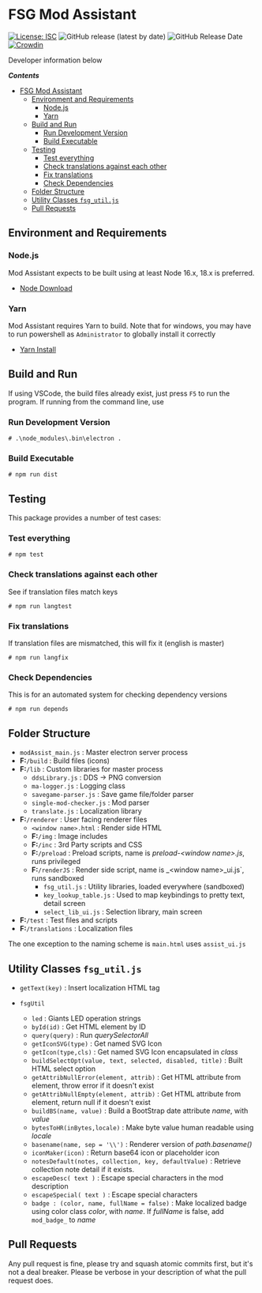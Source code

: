 # FSG Mod Assistant

[![License: ISC](https://img.shields.io/badge/License-ISC-blue.svg)](https://opensource.org/licenses/ISC) ![GitHub release (latest by date)](https://img.shields.io/github/v/release/FSGModding/FSG_Mod_Assistant) ![GitHub Release Date](https://img.shields.io/github/release-date/FSGModding/FSG_Mod_Assistant) [![Crowdin](https://badges.crowdin.net/fsg-mod-assistant/localized.svg)](https://crowdin.com/project/fsg-mod-assistant)

Developer information below

___Contents___

- [FSG Mod Assistant](#fsg-mod-assistant)
  - [Environment and Requirements](#environment-and-requirements)
    - [Node.js](#nodejs)
    - [Yarn](#yarn)
  - [Build and Run](#build-and-run)
    - [Run Development Version](#run-development-version)
    - [Build Executable](#build-executable)
  - [Testing](#testing)
    - [Test everything](#test-everything)
    - [Check translations against each other](#check-translations-against-each-other)
    - [Fix translations](#fix-translations)
    - [Check Dependencies](#check-dependencies)
  - [Folder Structure](#folder-structure)
  - [Utility Classes `fsg_util.js`](#utility-classes-fsg_utiljs)
  - [Pull Requests](#pull-requests)

## Environment and Requirements

### Node.js

Mod Assistant expects to be built using at least Node 16.x, 18.x is preferred.

- [Node Download](https://nodejs.org/en/download/)

### Yarn

Mod Assistant requires Yarn to build.  Note that for windows, you may have to run powershell as `Administrator` to globally install it correctly

- [Yarn Install](https://classic.yarnpkg.com/lang/en/docs/install/#windows-stable)

## Build and Run

If using VSCode, the build files already exist, just press `F5` to run the program.  If running from the command line, use

### Run Development Version

`# .\node_modules\.bin\electron .`

### Build Executable

`# npm run dist`

## Testing

This package provides a number of test cases:

### Test everything

`# npm test`

### Check translations against each other

See if translation files match keys

`# npm run langtest`

### Fix translations

If translation files are mismatched, this will fix it (english is master)

`# npm run langfix`

### Check Dependencies

This is for an automated system for checking dependency versions

`# npm run depends`

## Folder Structure

- `modAssist_main.js` : Master electron server process
- __F:__`/build` : Build files (icons)
- __F:__`/lib` : Custom libraries for master process
  - `ddsLibrary.js` : DDS -> PNG conversion
  - `ma-logger.js` : Logging class
  - `savegame-parser.js` : Save game file/folder parser
  - `single-mod-checker.js` : Mod parser
  - `translate.js` : Localization library
- __F:__`/renderer` : User facing renderer files
  - `<window name>.html` : Render side HTML
  - __F:__`/img` : Image includes
  - __F:__`/inc` : 3rd Party scripts and CSS
  - __F:__`/preload` : Preload scripts, name is _preload-&lt;window name>.js_, runs privileged
  - __F:__`/renderJS` : Render side script, name is _&lt;window name>_ui.js`, runs sandboxed
    - `fsg_util.js` : Utility libraries, loaded everywhere (sandboxed)
    - `key_lookup_table.js` : Used to map keybindings to pretty text, detail screen
    - `select_lib_ui.js` : Selection library, main screen
- __F:__`/test` : Test files and scripts
- __F:__`/translations` : Localization files

The one exception to the naming scheme is `main.html` uses `assist_ui.js`

## Utility Classes `fsg_util.js`

- `getText(key)` : Insert localization HTML tag

- `fsgUtil`
  - `led` : Giants LED operation strings
  - `byId(id)` : Get HTML element by ID
  - `query(query)` : Run _querySelectorAll_
  - `getIconSVG(type)` : Get named SVG Icon
  - `getIcon(type,cls)` : Get named SVG Icon encapsulated in _class_
  - `buildSelectOpt(value, text, selected, disabled, title)` : Built HTML select option
  - `getAttribNullError(element, attrib)` : Get HTML attribute from element, throw error if it doesn't exist
  - `getAttribNullEmpty(element, attrib)` : Get HTML attribute from element, return null if it doesn't exist
  - `buildBS(name, value)` : Build a BootStrap date attribute _name_, with _value_
  - `bytesToHR(inBytes,locale)` : Make byte value human readable using _locale_
  - `basename(name, sep = '\\')` : Renderer version of _path.basename()_
  - `iconMaker(icon)` : Return base64 icon or placeholder icon
  - `notesDefault(notes, collection, key, defaultValue)` : Retrieve collection note detail if it exists.
  - `escapeDesc( text )` : Escape special characters in the mod description
  - `escapeSpecial( text )` : Escape special characters
  - `badge : (color, name, fullName = false)` : Make localized badge using color class _color_, with _name_. If _fullName_ is false, add `mod_badge_` to _name_

## Pull Requests

Any pull request is fine, please try and squash atomic commits first, but it's not a deal breaker.  Please be verbose in your description of what the pull request does.
